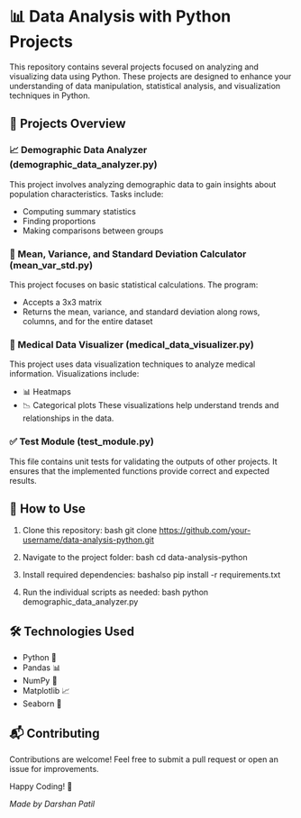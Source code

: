 # 📊 Data Analysis with Python Projects

This repository contains several projects focused on analyzing and visualizing data using Python. These projects are designed to enhance your understanding of data manipulation, statistical analysis, and visualization techniques in Python.

## 📂 Projects Overview

### 📈 Demographic Data Analyzer (demographic_data_analyzer.py)
This project involves analyzing demographic data to gain insights about population characteristics. Tasks include:
- Computing summary statistics
- Finding proportions
- Making comparisons between groups

### 🧮 Mean, Variance, and Standard Deviation Calculator (mean_var_std.py)
This project focuses on basic statistical calculations. The program:
- Accepts a 3x3 matrix
- Returns the mean, variance, and standard deviation along rows, columns, and for the entire dataset

### 🏥 Medical Data Visualizer (medical_data_visualizer.py)
This project uses data visualization techniques to analyze medical information. Visualizations include:
- 📊 Heatmaps
- 📉 Categorical plots
These visualizations help understand trends and relationships in the data.

### ✅ Test Module (test_module.py)
This file contains unit tests for validating the outputs of other projects. It ensures that the implemented functions provide correct and expected results.

## 🚀 How to Use
1. Clone this repository:
   bash
   git clone https://github.com/your-username/data-analysis-python.git
   
2. Navigate to the project folder:
   bash
   cd data-analysis-python
   
3. Install required dependencies:
   bashalso 
   pip install -r requirements.txt
   
4. Run the individual scripts as needed:
   bash
   python demographic_data_analyzer.py
   

## 🛠 Technologies Used
- Python 🐍
- Pandas 📊
- NumPy 🔢
- Matplotlib 📈
- Seaborn 🎨

## 📬 Contributing
Contributions are welcome! Feel free to submit a pull request or open an issue for improvements.


Happy Coding! 🚀

*Made by Darshan Patil*
